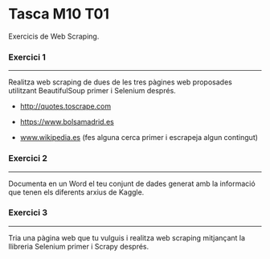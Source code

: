 # Tasca M10 T01

Exercicis de Web Scraping.

### Exercici 1
***
Realitza web scraping de dues de les tres pàgines web proposades utilitzant BeautifulSoup primer i Selenium després. 

- http://quotes.toscrape.com

- https://www.bolsamadrid.es

- www.wikipedia.es (fes alguna cerca primer i escrapeja algun contingut)

### Exercici 2
***
Documenta en un Word el teu conjunt de dades generat amb la informació que tenen els diferents arxius de Kaggle.

### Exercici 3
***
Tria una pàgina web que tu vulguis i realitza web scraping mitjançant la llibreria Selenium primer i Scrapy després. 
